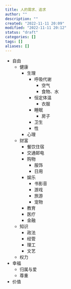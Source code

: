 ```yaml
---
title: 人的需求、追求
author: ""
description: ""
created: "2022-11-11 20:09"
modified: "2022-11-11 20:12"
status: "draft"
categories: []
tags: []
aliases: []
---
```


- 自由
	- 健康
		- 生理
			- 呼吸代谢
				- 空气
				- 食物、水
			- 恒定体温
				- 衣服
			- 睡眠
				- 房子
			- 卫生
			- 性
		- 心理
	- 财富
		- 餐饮住宿
		- 交通邮电
		- 购物
			- 服饰
			- 日用
		- 娱乐
			- 书影音
			- 游戏
			- 旅游
			- 宠物
		- 教育
		- 医疗
		- 金融
	- 知识
		- 政法
		- 经管
		- 理工
		- 文艺
	- 权力
- 幸福
	- 归属与爱
	- 尊重
- 价值
